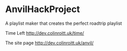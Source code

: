 # AnvilHackProject
A playlist maker that creates the perfect roadtrip playlist

Time Left http://dev.colinroitt.uk/time/


The site page http://dev.colinroitt.uk/anvil/
